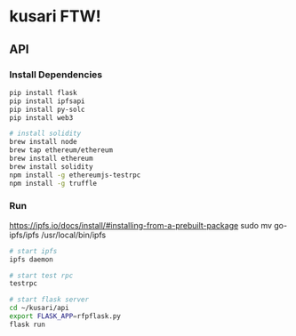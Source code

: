# kusari FTW!


## API

### Install Dependencies

```sh
pip install flask
pip install ipfsapi
pip install py-solc
pip install web3

# install solidity
brew install node
brew tap ethereum/ethereum
brew install ethereum
brew install solidity
npm install -g ethereumjs-testrpc
npm install -g truffle
```

### Run
https://ipfs.io/docs/install/#installing-from-a-prebuilt-package
sudo mv go-ipfs/ipfs /usr/local/bin/ipfs

```sh
# start ipfs
ipfs daemon

# start test rpc
testrpc

# start flask server
cd ~/kusari/api
export FLASK_APP=rfpflask.py
flask run
```
